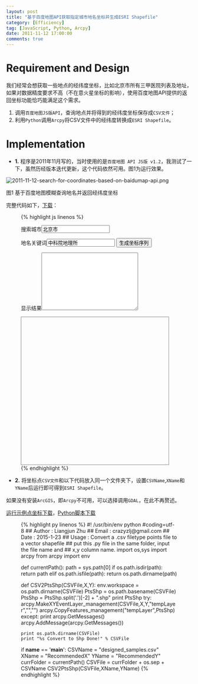 ```yaml
---
layout: post
title: "基于百度地图API获取指定城市地名坐标并生成ESRI Shapefile"
category: [Efficiency]
tag: [JavaScript, Python, Arcpy]
date: 2011-11-12 17:00:00
comments: true
---
```


Requirement and Design
=====

我们经常会想获取一些地点的经纬度坐标，比如北京市所有三甲医院列表及地址，如果对数据精度要求不高（不在意火星坐标的影响），使用百度地图API提供的返回坐标功能恰巧能满足这个需求。
1. 调用`百度地图JS版API`，查询地点并将得到的经纬度坐标保存成`CSV文件`；
2. 利用`Python`调用`Arcpy`将CSV文件中的经纬度转换成`ESRI Shapefile`。

<!-- more -->

Implementation
=====

- **1.**   程序是2011年11月写的，当时使用的是`百度地图 API JS版 v1.2`，我测试了一下，虽然历经版本迭代更新，这个代码依然可用。图1为运行效果。

![2011-11-12-search-for-coordinates-based-on-baidumap-api.png](http://zhulj-blog.oss-cn-beijing.aliyuncs.com/baidu-API-search-locations/2011-11-12-search-for-coordinates-based-on-baidumap-api.png)

图1 基于百度地图模糊查询地名并返回经纬度坐标

完整代码如下，[下载](http://zhulj-blog.oss-cn-beijing.aliyuncs.com/baidu-API-search-locations/SearchForLocationCoordinateFromBaiduAPI.html)：


<figure class="lineno-container">
{% highlight js linenos %}
<!DOCTYPE HTML PUBLIC "-//W3C//DTD HTML 4.01 Transitional//EN" "http://www.w3.org/TR/html4/loose.dtd">
<html>
<head>
<title>Get Geographic Coordinates of Given Place</title>
<meta name="Author" content="Liang-Jun Zhu">
<meta name="Keywords" content="batch,geographic coordinates,fuzzy search">
<meta name="Description" content="Get geographic coordinates of given place based on Baidu Map API.">
<script type="text/javascript" src="http://api.map.baidu.com/api?v=1.2"></script>
</head>
<body>
	<P>搜索城市<input id="txtCity" type="text" value="北京市" /></n>
	<p>地名关键词<input id="txtSearch" type="text" value="中科院地理所" />
	<input type="button" value="生成坐标序列" onclick="search()" /> </n>
	<p>显示结果<textarea id="txtResult" rows="10" cols="30" value="" /></textarea>
<div id="divMap" style="width:400px;height:400px;border:solid 1px gray"></div>
	<script type="text/javascript">
	function $(id){
		return document.getElementById(id);//定义$,以便调用
	}
	var map = new BMap.Map("divMap");//创建地图
	var city=new BMap.LocalSearch(map,{renderOptions:{map:map,autoViewport:true}});
	function search(){
		$("txtResult").value=""//每次生成前清空文本域
		map.clearOverlays(); //清除地图上所有标记
		var c=$("txtCity").value;
		city.search(c);//查找城市
		var s=$("txtSearch").value;
		var ls = new BMap.LocalSearch(c);
		ls.search(s);
		var i=1;
		ls.setSearchCompleteCallback(function(rs){
			if (ls.getStatus() == BMAP_STATUS_SUCCESS){
					for(j=0;j<rs.getCurrentNumPois();j++)
					{
						var poi=rs.getPoi(j);
						map.addOverlay(new BMap.Marker(poi.point)); //如果查询到，则添加红色marker
						$("txtResult").value+= poi.title+":" +poi.point.lng+","+poi.point.lat+'\n';
					}
					if(rs.getPageIndex!=rs.getNumPages())
          {
            ls.gotoPage(i);
            i=i+1;
          }
			}});}
	</script>
</body>
</html>
{% endhighlight %}
</figure>

- **2.** 将坐标点`CSV文件`和以下代码放入同一个文件夹下，设置`CSVName`,`XName`和`YName`后运行即可得到`ESRI Shapefile`。

如果没有安装`ArcGIS`，即`Arcpy`不可用，可以选择调用`GDAL`，在此不再赘述。

[运行示例点坐标下载](http://zhulj-blog.oss-cn-beijing.aliyuncs.com/baidu-API-search-locations/designed_samples.csv)，[Python脚本下载](http://zhulj-blog.oss-cn-beijing.aliyuncs.com/baidu-API-search-locations/CSV2PtsShp.py)

<figure class="lineno-container">
{% highlight py linenos %}
#! /usr/bin/env python
#coding=utf-8
## Author : Liangjun Zhu
## Email : crazyzlj@gmail.com
## Date : 2015-1-23
## Usage : Convert a .csv filetype points file to a vector shapefile
##         put this .py file in the same folder, input the file name and 
##         x,y column name.
import os,sys
import arcpy
from arcpy import env

def currentPath():
    path = sys.path[0]
    if os.path.isdir(path):
        return path
    elif os.path.isfile(path):
        return os.path.dirname(path)

def CSV2PtsShp(CSVFile,X,Y):
    env.workspace = os.path.dirname(CSVFile)
    PtsShp = os.path.basename(CSVFile)
    PtsShp = PtsShp.split('.')[-2] + ".shp"
    print PtsShp
    try:
        arcpy.MakeXYEventLayer_management(CSVFile,X,Y,"tempLayer","","")
        arcpy.CopyFeatures_management("tempLayer",PtsShp)
    except:
        print arcpy.GetMessages()
        arcpy.AddMessage(arcpy.GetMessages())
    
    print os.path.dirname(CSVFile)
    print "%s Convert to Shp Done!" % CSVFile

if __name__ == '__main__':
    CSVName = "designed_samples.csv"
    XName = "RecommendedX"
    YName = "RecommendedY"
    currFolder = currentPath()
    CSVFile = currFolder + os.sep + CSVName
    CSV2PtsShp(CSVFile,XName,YName)
{% endhighlight %}
</figure>   